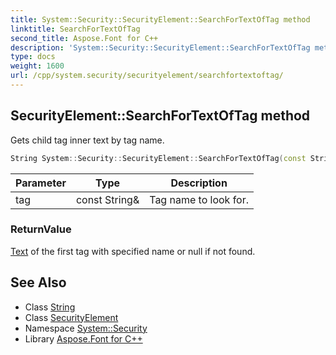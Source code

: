 ```yaml
---
title: System::Security::SecurityElement::SearchForTextOfTag method
linktitle: SearchForTextOfTag
second_title: Aspose.Font for C++
description: 'System::Security::SecurityElement::SearchForTextOfTag method. Gets child tag inner text by tag name in C++.'
type: docs
weight: 1600
url: /cpp/system.security/securityelement/searchfortextoftag/
---
```

## SecurityElement::SearchForTextOfTag method


Gets child tag inner text by tag name.

```cpp
String System::Security::SecurityElement::SearchForTextOfTag(const String &tag)
```


| Parameter | Type | Description |
| --- | --- | --- |
| tag | const String\& | Tag name to look for. |

### ReturnValue

[Text](../../../system.text/) of the first tag with specified name or null if not found.

## See Also

* Class [String](../../../system/string/)
* Class [SecurityElement](../)
* Namespace [System::Security](../../)
* Library [Aspose.Font for C++](../../../)
